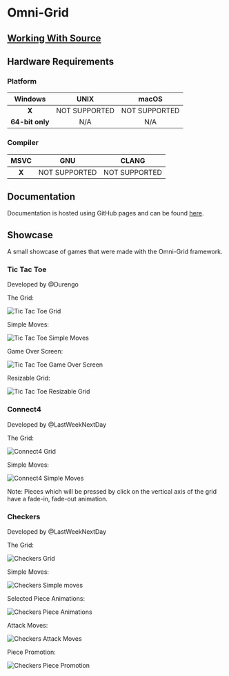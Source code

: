 # Omni-Grid

## [Working With Source](Documentation/source.md)

## Hardware Requirements

### Platform

|     Windows     |     UNIX      |     macOS     |
| :-------------: | :-----------: | :-----------: |
|      __X__      | NOT SUPPORTED | NOT SUPPORTED |
| __64-bit only__ |      N/A      |      N/A      |
### Compiler

| MSVC  |      GNU      |     CLANG     |
| :---: | :-----------: | :-----------: |
| __X__ | NOT SUPPORTED | NOT SUPPORTED |

## Documentation

Documentation is hosted using GitHub pages and can be found [here](https://durengo.github.io/Omni-Grid/Documentation/html/index.html).

## Showcase

A small showcase of games that were made with the Omni-Grid framework.

### Tic Tac Toe

Developed by @Durengo

The Grid:

![Tic Tac Toe Grid](Screenshot/Checkers_1.png)

Simple Moves:

![Tic Tac Toe Simple Moves](Screenshot/TicTacToe_2.png)

Game Over Screen:

![Tic Tac Toe Game Over Screen](Screenshot/TicTacToe_3.png)

Resizable Grid:

![Tic Tac Toe Resizable Grid](Screenshot/TicTacToe_4.png)

### Connect4

Developed by @LastWeekNextDay

The Grid:

![Connect4 Grid](Screenshot/Connect4_1.png)

Simple Moves:

![Connect4 Simple Moves](Screenshot/Connect4_2.png)

Note: Pieces which will be pressed by click on the vertical axis of the grid have a fade-in, fade-out animation.

### Checkers

Developed by @LastWeekNextDay

The Grid:

![Checkers Grid](Screenshot/Checkers_1.png)

Simple Moves:

![Checkers Simple moves](Screenshot/Checkers_2.png)

Selected Piece Animations:

![Checkers Piece Animations](Screenshot/Checkers_3.png)

Attack Moves:

![Checkers Attack Moves](Screenshot/Checkers_4.png)

Piece Promotion:

![Checkers Piece Promotion](Screenshot/Checkers_5.png)
